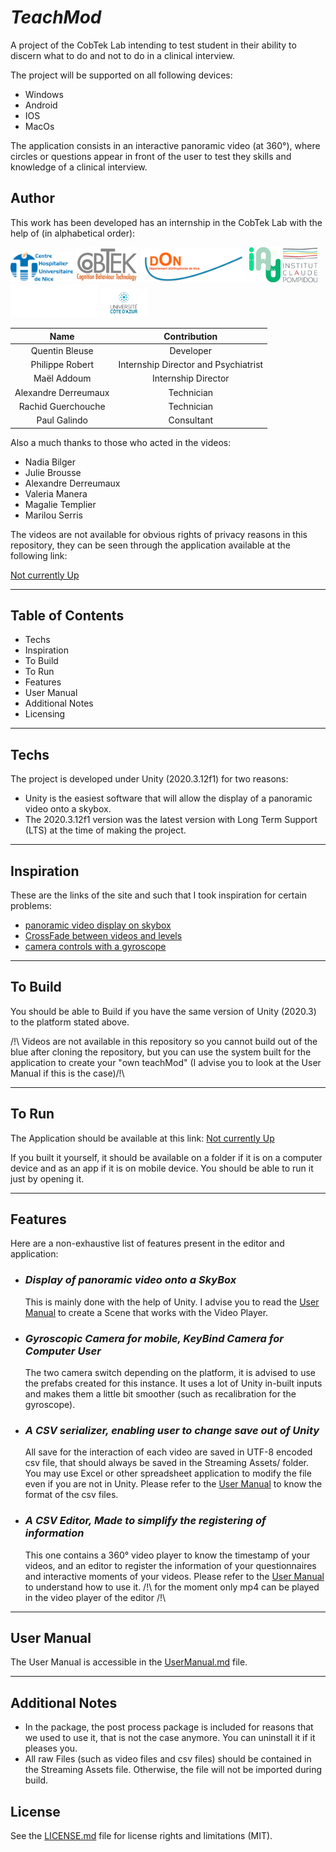 # _TeachMod_

A project of the CobTek Lab intending to test student in their ability to discern what to do and not to do in a clinical interview.

The project will be supported on all following devices:

- Windows
- Android
- IOS
- MacOs

The application consists in an interactive panoramic video (at 360°), where circles or questions appear in front of the user to test they skills and knowledge of a clinical interview.

## Author

This work has been developed has an internship in the CobTek Lab with the help of (in alphabetical order):

<p float="middle">
	<img src="Assets/Logo/CHU_Logo.png" width="100" />
	<img src="Assets/Logo/CobTek_Logo.png" width="100" /> 
	<img src="Assets/Logo/Don_Logo.png" width="170" />
	<img src="Assets/Logo/IA_Logo.png" width="50" />
	<img src="Assets/Logo/ICP_Logo.png" width="55" />
	<img src="Assets/Logo/ISART_Logo.png" width="140" />
	<img src="Assets/Logo/UCA_Logo.png" width="75" />
</p>

Name  | Contribution
:---: | :---:
Quentin Bleuse | Developer
Philippe Robert| Internship Director and Psychiatrist
Maël Addoum| Internship Director
Alexandre Derreumaux| Technician
Rachid Guerchouche| Technician
Paul Galindo| Consultant

Also a much thanks to those who acted in the videos:

- Nadia Bilger
- Julie Brousse
- Alexandre Derreumaux
- Valeria Manera
- Magalie Templier
- Marilou Serris

The videos are not available for obvious rights of privacy reasons in this repository, they can be seen through the application available at the following link:

[Not currently Up]()

___

## Table of Contents

- Techs
- Inspiration
- To Build
- To Run
- Features
- User Manual
- Additional Notes
- Licensing

___

## Techs

The project is developed under Unity (2020.3.12f1) for two reasons:
  
- Unity is the easiest software that will allow the display of a panoramic video onto a skybox.
- The 2020.3.12f1 version was the latest version with Long Term Support (LTS) at the time of making the project.

___

## Inspiration

These are the links of the site and such that I took inspiration for certain problems:

- [panoramic video display on skybox](https://learn.unity.com/tutorial/play-360-video-with-a-skybox-in-unity)
- [CrossFade between videos and levels](https://www.youtube.com/watch?v=CE9VOZivb3I&t)
- [camera controls with a gyroscope](https://gist.github.com/kormyen/a1e3c144a30fc26393f14f09989f03e1)

___

## To Build

You should be able to Build if you have the same version of Unity (2020.3) to the platform stated above.

/!\ Videos are not available in this repository so you cannot build out of the blue after cloning the repository, but you can use the system built for the application to create your "own teachMod" (I advise you to look at the User Manual if this is the case)/!\
___

## To Run

The Application should be available at this link: [Not currently Up]()

If you built it yourself, it should be available on a folder if it is on a computer device and as an app if it is on mobile device. You should be able to run it just by opening it.

___

## Features

Here are a non-exhaustive list of features present in the editor and application:

- ### _Display of panoramic video onto a SkyBox_
  
  This is mainly done with the help of Unity. I advise you to read the [User Manual]() to create a Scene that works with the Video Player.

- ### _Gyroscopic Camera for mobile, KeyBind Camera for Computer User_
  
  The two camera switch depending on the platform, it is advised to use the prefabs created for this instance. It uses a lot of Unity in-built inputs and makes them a little bit smoother (such as recalibration for the gyroscope).

- ### _A CSV serializer, enabling user to change save out of Unity_
  
  All save for the interaction of each video are saved in UTF-8 encoded csv file, that should always be saved in the Streaming Assets/ folder. You may use Excel or other spreadsheet application to modify the file even if you are not in Unity. Please refer to the [User Manual]() to know the format of the csv files.

- ### _A CSV Editor, Made to simplify the registering of information_
  
  This one contains a 360° video player to know the timestamp of your videos, and an editor to register the information of your questionnaires and interactive moments of your videos. Please refer to the [User Manual]() to understand how to use it.
  /!\ for the moment only mp4 can be played in the video player of the editor /!\
  
___

## User Manual

The User Manual is accessible in the [UserManual.md](UserManual.md) file.

___

## Additional Notes

- In the package, the post process package is included for reasons that we used to use it, that is not the case anymore. You can uninstall it if it pleases you.
- All raw Files (such as video files and csv files) should be contained in the Streaming Assets file. Otherwise, the file will not be imported during build.  

## License

See the [LICENSE.md](LICENSE.md) file for license rights and limitations (MIT).
